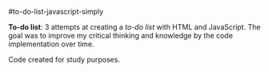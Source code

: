 #to-do-list-javascript-simply

__To-do list__: 3 attempts at creating a *to-do list* with HTML and JavaScript.
The goal was to improve my critical thinking and knowledge by the code implementation over time.

Code created for study purposes.
